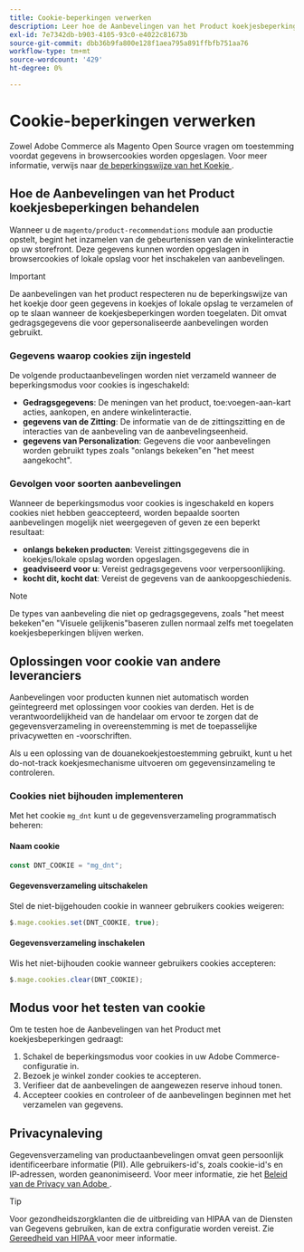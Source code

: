 ```yaml
---
title: Cookie-beperkingen verwerken
description: Leer hoe de Aanbevelingen van het Product koekjesbeperkingen en privacynaleving behandelen.
exl-id: 7e7342db-b903-4105-93c0-e4022c81673b
source-git-commit: dbb36b9fa800e128f1aea795a891ffbfb751aa76
workflow-type: tm+mt
source-wordcount: '429'
ht-degree: 0%

---
```


# Cookie-beperkingen verwerken

Zowel Adobe Commerce als Magento Open Source vragen om toestemming voordat gegevens in browsercookies worden opgeslagen. Voor meer informatie, verwijs naar [ de beperkingswijze van het Koekje ](https://experienceleague.adobe.com/docs/commerce-admin/start/compliance/privacy/compliance-cookie-law.html).

## Hoe de Aanbevelingen van het Product koekjesbeperkingen behandelen

Wanneer u de `magento/product-recommendations` module aan productie opstelt, begint het inzamelen van de gebeurtenissen van de winkelinteractie op uw storefront. Deze gegevens kunnen worden opgeslagen in browsercookies of lokale opslag voor het inschakelen van aanbevelingen.

>[!IMPORTANT]
>
>De aanbevelingen van het product respecteren nu de beperkingswijze van het koekje door geen gegevens in koekjes of lokale opslag te verzamelen of op te slaan wanneer de koekjesbeperkingen worden toegelaten. Dit omvat gedragsgegevens die voor gepersonaliseerde aanbevelingen worden gebruikt.

### Gegevens waarop cookies zijn ingesteld

De volgende productaanbevelingen worden niet verzameld wanneer de beperkingsmodus voor cookies is ingeschakeld:

- **Gedragsgegevens**: De meningen van het product, toe:voegen-aan-kart acties, aankopen, en andere winkelinteractie.
- **gegevens van de Zitting**: De informatie van de de zittingszitting en de interacties van de aanbeveling van de aanbevelingseenheid.
- **gegevens van Personalization**: Gegevens die voor aanbevelingen worden gebruikt types zoals &quot;onlangs bekeken&quot;en &quot;het meest aangekocht&quot;.

### Gevolgen voor soorten aanbevelingen

Wanneer de beperkingsmodus voor cookies is ingeschakeld en kopers cookies niet hebben geaccepteerd, worden bepaalde soorten aanbevelingen mogelijk niet weergegeven of geven ze een beperkt resultaat:

- **onlangs bekeken producten**: Vereist zittingsgegevens die in koekjes/lokale opslag worden opgeslagen.
- **geadviseerd voor u**: Vereist gedragsgegevens voor verpersoonlijking.
- **kocht dit, kocht dat**: Vereist de gegevens van de aankoopgeschiedenis.

>[!NOTE]
>
>De types van aanbeveling die niet op gedragsgegevens, zoals &quot;het meest bekeken&quot;en &quot;Visuele gelijkenis&quot;baseren zullen normaal zelfs met toegelaten koekjesbeperkingen blijven werken.

## Oplossingen voor cookie van andere leveranciers

Aanbevelingen voor producten kunnen niet automatisch worden geïntegreerd met oplossingen voor cookies van derden. Het is de verantwoordelijkheid van de handelaar om ervoor te zorgen dat de gegevensverzameling in overeenstemming is met de toepasselijke privacywetten en -voorschriften.

Als u een oplossing van de douanekoekjestoestemming gebruikt, kunt u het do-not-track koekjesmechanisme uitvoeren om gegevensinzameling te controleren.

### Cookies niet bijhouden implementeren

Met het cookie `mg_dnt` kunt u de gegevensverzameling programmatisch beheren:

#### Naam cookie

```javascript
const DNT_COOKIE = "mg_dnt";
```

#### Gegevensverzameling uitschakelen

Stel de niet-bijgehouden cookie in wanneer gebruikers cookies weigeren:

```javascript
$.mage.cookies.set(DNT_COOKIE, true);
```

#### Gegevensverzameling inschakelen

Wis het niet-bijhouden cookie wanneer gebruikers cookies accepteren:

```javascript
$.mage.cookies.clear(DNT_COOKIE);
```

## Modus voor het testen van cookie

Om te testen hoe de Aanbevelingen van het Product met koekjesbeperkingen gedraagt:

1. Schakel de beperkingsmodus voor cookies in uw Adobe Commerce-configuratie in.
1. Bezoek je winkel zonder cookies te accepteren.
1. Verifieer dat de aanbevelingen de aangewezen reserve inhoud tonen.
1. Accepteer cookies en controleer of de aanbevelingen beginnen met het verzamelen van gegevens.

## Privacynaleving

Gegevensverzameling van productaanbevelingen omvat geen persoonlijk identificeerbare informatie (PII). Alle gebruikers-id&#39;s, zoals cookie-id&#39;s en IP-adressen, worden geanonimiseerd. Voor meer informatie, zie het [ Beleid van de Privacy van Adobe ](https://www.adobe.com/privacy/policy.html).

>[!TIP]
>
>Voor gezondheidszorgklanten die de uitbreiding van HIPAA van de Diensten van Gegevens gebruiken, kan de extra configuratie worden vereist. Zie [ Gereedheid van HIPAA ](../data-connection/hipaa-readiness.md) voor meer informatie.
